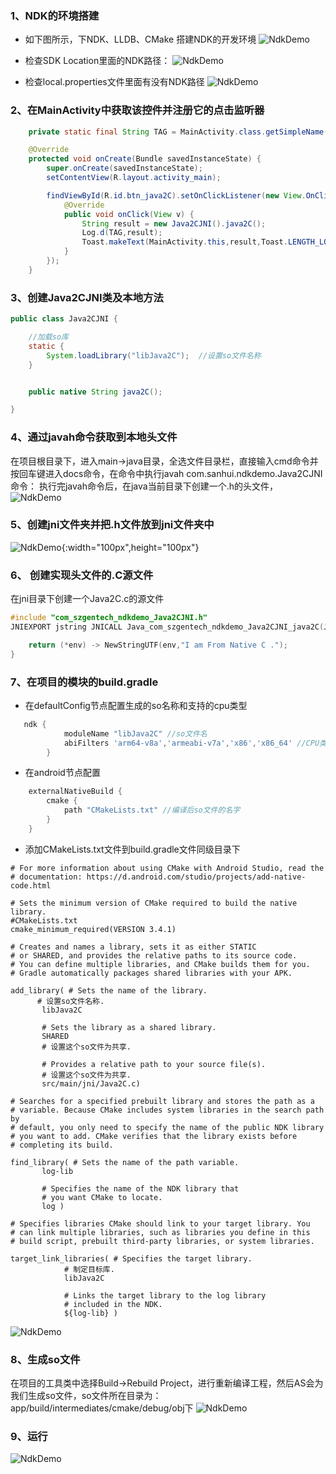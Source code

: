 ### 1、NDK的环境搭建

- 如下图所示，下NDK、LLDB、CMake 搭建NDK的开发环境
![NdkDemo](images/ndk1.png)





- 检查SDK Location里面的NDK路径：
![NdkDemo](images/ndk3.png)

- 检查local.properties文件里面有没有NDK路径
![NdkDemo](images/ndk2.png)


### 2、在MainActivity中获取该控件并注册它的点击监听器
```java
    private static final String TAG = MainActivity.class.getSimpleName();

    @Override
    protected void onCreate(Bundle savedInstanceState) {
        super.onCreate(savedInstanceState);
        setContentView(R.layout.activity_main);

        findViewById(R.id.btn_java2C).setOnClickListener(new View.OnClickListener() {
            @Override
            public void onClick(View v) {
                String result = new Java2CJNI().java2C();
                Log.d(TAG,result);
                Toast.makeText(MainActivity.this,result,Toast.LENGTH_LONG).show();
            }
        });
    }
```

### 3、创建Java2CJNI类及本地方法

```java
public class Java2CJNI {

    //加载so库
    static {
        System.loadLibrary("libJava2C");  //设置so文件名称
    }


    public native String java2C();

}

```

### 4、通过javah命令获取到本地头文件

在项目根目录下，进入main->java目录，全选文件目录栏，直接输入cmd命令并按回车键进入docs命令，在命令中执行javah com.sanhui.ndkdemo.Java2CJNI命令：
执行完javah命令后，在java当前目录下创建一个.h的头文件，
![NdkDemo](images/ndk4.png)


### 5、创建**jni**文件夹并把.h文件放到**jni**文件夹中
![NdkDemo](images/ndk5.png){:width="100px",height="100px"}


### 6、 创建实现头文件的.C源文件
在jni目录下创建一个Java2C.c的源文件
```objectivec
#include "com_szgentech_ndkdemo_Java2CJNI.h"
JNIEXPORT jstring JNICALL Java_com_szgentech_ndkdemo_Java2CJNI_java2C(JNIEnv *env,jobject instance){

    return (*env) -> NewStringUTF(env,"I am From Native C .");
}


```


### 7、在项目的模块的build.gradle
- 在defaultConfig节点配置生成的so名称和支持的cpu类型
```groovy
   ndk {
            moduleName "libJava2C" //so文件名
            abiFilters 'arm64-v8a','armeabi-v7a','x86','x86_64' //CPU类型
        }
```
- 在android节点配置
```groovy
    externalNativeBuild {
        cmake {
            path "CMakeLists.txt" //编译后so文件的名字
        }
    }
```

- 添加CMakeLists.txt文件到build.gradle文件同级目录下

```text
# For more information about using CMake with Android Studio, read the
# documentation: https://d.android.com/studio/projects/add-native-code.html

# Sets the minimum version of CMake required to build the native library.
#CMakeLists.txt
cmake_minimum_required(VERSION 3.4.1)

# Creates and names a library, sets it as either STATIC
# or SHARED, and provides the relative paths to its source code.
# You can define multiple libraries, and CMake builds them for you.
# Gradle automatically packages shared libraries with your APK.

add_library( # Sets the name of the library.
      # 设置so文件名称.
       libJava2C

       # Sets the library as a shared library.
       SHARED
       # 设置这个so文件为共享.

       # Provides a relative path to your source file(s).
       # 设置这个so文件为共享.
       src/main/jni/Java2C.c)

# Searches for a specified prebuilt library and stores the path as a
# variable. Because CMake includes system libraries in the search path by
# default, you only need to specify the name of the public NDK library
# you want to add. CMake verifies that the library exists before
# completing its build.

find_library( # Sets the name of the path variable.
       log-lib

       # Specifies the name of the NDK library that
       # you want CMake to locate.
       log )

# Specifies libraries CMake should link to your target library. You
# can link multiple libraries, such as libraries you define in this
# build script, prebuilt third-party libraries, or system libraries.

target_link_libraries( # Specifies the target library.
            # 制定目标库.
            libJava2C

            # Links the target library to the log library
            # included in the NDK.
            ${log-lib} )
```
![NdkDemo](images/ndk8.png)




### 8、生成so文件
在项目的工具类中选择Build->Rebuild Project，进行重新编译工程，然后AS会为我们生成so文件，so文件所在目录为：app/build/intermediates/cmake/debug/obj下
![NdkDemo](images/ndk6.png)


### 9、运行
![NdkDemo](images/ndk7.png)


